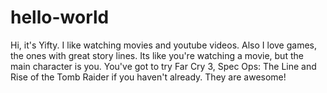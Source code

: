 # hello-world

Hi, it's Yifty. I like watching movies and youtube videos.
Also I love games, the ones with great story lines.
Its like you're watching a movie, but the main character is you.
You've got to try Far Cry 3, Spec Ops: The Line and Rise of the Tomb Raider if you haven't already.
They are awesome!
